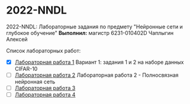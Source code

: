 # 2022-NNDL
2022-NNDL: Лабораторные задания по предмету "Нейронные сети и глубокое обучение"
__Выполнил:__ магистр 6231-010402D Чаплыгин Алексей

Список лабораторных работ:
* [x] [Лабораторная работа 1](https://github.com/TeAnore/2022-NNDL/blob/main/Lab1_ChaplyginAO/Lab1_6231_ChaplyginAO.ipynb) Вариант 1: задания 1 и 2 на наборе данных CIFAR-10
* [ ] [Лабораторная работа 2](https://github.com/TeAnore/2022-NNDL/blob/main/Lab2_ChaplyginAO/Lab2_6231_ChaplyginAO.ipynb) Лабораторная работа 2 - Полносвязная нейронная сеть
* [ ] [Лабораторная работа 3]()
* [ ] [Лабораторная работа 4]()